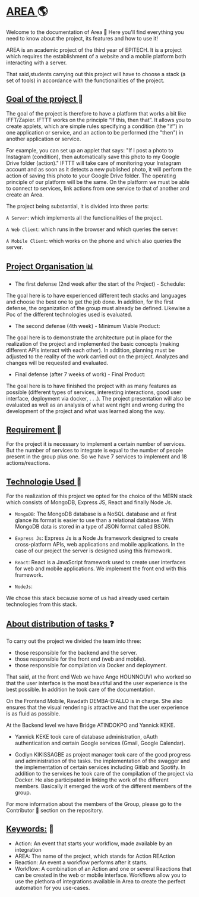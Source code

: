 # <u> AREA </u> 🌎

Welcome to the documentation of Area 🎉
Here you'll find everything you need to know about the project, its features and how to use it!

AREA is an academic project of the third year of EPITECH. It is a project which requires the establishment of a website and a mobile platform both interacting with a server.

That said,students carrying out this project will have to choose a stack (a set of tools) in accordance with the functionalities of the project.

## <u> Goal of the project </u> 🎯

The goal of the project is therefore to have a platform that works a bit like IFFT/Zapier.
IFTTT works on the principle “If this, then that”. It allows you to create applets, which are simple rules specifying a condition (the "if") in one application or service, and an action to be performed (the "then") in another application or service.

For example, you can set up an applet that says: "If I post a photo to Instagram (condition), then automatically save this photo to my Google Drive folder (action)." IFTTT will take care of monitoring your Instagram account and as soon as it detects a new published photo, it will perform the action of saving this photo to your Google Drive folder. The operating principle of our platform will be the same.
On the platform we must be able to connect to services, link actions from one service to that of another and create an Area.

The project being substantial, it is divided into three parts:

`A Server`: which implements all the functionalities of the project.

`A Web Client`: which runs in the browser and which queries the server.

`A Mobile Client`: which works on the phone and which also queries the server.

## <u> Project Organisation </u> 📊

* The first defense (2nd week after the start of the Project) - Schedule:

The goal here is to have experienced different tech stacks and languages and choose the best one to get the job done.
In addition, for the first defense, the organization of the group must already be defined. Likewise a Poc of the different technologies used is evaluated.


* The second defense (4th week) - Minimum Viable Product:

The goal here is to demonstrate the architecture put in place for the realization of the project and
implemented the basic concepts (making different APIs interact with each other).
In addition, planning must be adjusted to the reality of the work carried out on the project. Analyzes and changes will be requested and evaluated.

* Final defense (after 7 weeks of work) - Final Product:

The goal here is to have finished the project with as many features as possible (different types of services, interesting interactions, good user interface, deployment via docker, . . .).
The project presentation will also be evaluated as well as an analysis of what went right and wrong during the development of the project and what was learned along the way.
​
## <u> Requirement </u> 📌

For the project it is necessary to implement a certain number of services. But the number of services to integrate is equal to the number of people present in the group plus one. So we have 7 services to implement and 18 actions/reactions.

## <u> Technologie Used  </u> 🔩

For the realization of this project we opted for the choice of the MERN stack which consists of MongoDB, Express JS, React and finally Node Js.

* `MongoDB`: The MongoDB database is a NoSQL database and at first glance its format is easier to use than a relational database. With MongoDB data is stored in a type of JSON format called BSON.

* `Express Js`: Express Js is a Node Js framework designed to create cross-platform APIs, web applications and mobile applications. In the case of our project the server is designed using this framework.

* `React`: React is a JavaScript framework used to create user interfaces for web and mobile applications. We implement the front end with this framework.

* `NodeJs`:

We chose this stack because some of us had already used certain technologies from this stack.

## <u> About distribution of tasks  </u> ❓

To carry out the project we divided the team into three:

* those responsible for the backend and the server.
* those responsible for the front end (web and mobile).
* those responsible for compilation via Docker and deployment.

That said, at the front end Web we have Ange HOUNNOUVI who worked so that the user interface is the most beautiful and the user experience is the best possible. In addition he took care of the documentation.

On the Frontend Mobile, Rawdath DEMBA-DIALLO is in charge. She also ensures that the visual rendering is attractive and that the user experience is as fluid as possible.

At the Backend level we have Bridge ATINDOKPO and Yannick KEKE.

* Yannick KEKE took care of database administration, oAuth authentication and certain Google services (Gmail, Google Calendar).

* Godlyn KIKISSAGBE as project manager took care of the good progress and administration of the tasks.  the implementation of the swagger and the implementation of certain services including Gitlab and Spotify.
In addition to the services he took care of the compilation of the project via Docker. He also participated in linking the work of the different members. Basically it emerged the work of the different members of the group.

For more information about the members of the Group, please go to the Contributor 🤝 section on the repository.

## <u> Keywords:</u> 🔑 

* Action: An event that starts your workflow, made available by an integration
* AREA: The name of the project, which stands for Action REAction
* Reaction: An event a workflow performs after it starts.
* Workflow: A combination of an Action and one or several Reactions that can be created in the web or mobile interface. Workflows allow you to use the plethora of integrations available in Area to create the perfect automation for you use-cases.